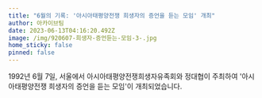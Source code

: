 ```yaml
---
title: "6월의 기록: '아시아태평양전쟁 희생자의 증언을 듣는 모임' 개최"
author: 아카이브팀
date: 2023-06-13T04:16:20.492Z
image: /img/920607-희생자-증언듣는-모임-3-.jpg
home_sticky: false
pinned: false
---
```

1992년 6월 7일, 서울에서 아시아태평양전쟁희생자유족회와 정대협이 주최하여 '아시아태평양전쟁 희생자의 증언을 듣는 모임'이 개최되었습니다.